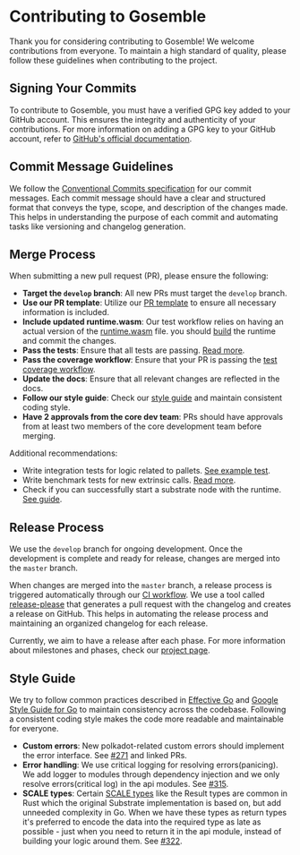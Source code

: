 # Contributing to Gosemble

Thank you for considering contributing to Gosemble! We welcome contributions from everyone. To maintain a high standard of quality, please follow these guidelines when contributing to the project.

## Signing Your Commits

To contribute to Gosemble, you must have a verified GPG key added to your GitHub account. This ensures the integrity and authenticity of your contributions. For more information on adding a GPG key to your GitHub account, refer to [GitHub's official documentation](https://docs.github.com/en/github/authenticating-to-github/managing-commit-signature-verification/adding-a-new-gpg-key-to-your-github-account).

## Commit Message Guidelines

We follow the [Conventional Commits specification](https://www.conventionalcommits.org/) for our commit messages. Each commit message should have a clear and structured format that conveys the type, scope, and description of the changes made. This helps in understanding the purpose of each commit and automating tasks like versioning and changelog generation.

## Merge Process

When submitting a new pull request (PR), please ensure the following:

- **Target the `develop` branch**: All new PRs must target the `develop` branch.
- **Use our PR template**: Utilize our [PR template](../../../.github/PULL_REQUEST_TEMPLATE.md) to ensure all necessary information is included.
- **Include updated runtime.wasm**: Our test workflow relies on having an actual version of the [runtime.wasm](../../../build/runtime.wasm) file. you should [build](./build.md) the runtime and commit the changes.
- **Pass the tests**: Ensure that all tests are passing. [Read more](./test.md).
- **Pass the coverage workflow**: Ensure that your PR is passing the [test coverage workflow](../../../.github/workflows/coverage.yaml).
- **Update the docs**: Ensure that all relevant changes are reflected in the docs.
- **Follow our style guide**: Check our [style guide](#style-guide) and maintain consistent coding style.
- **Have 2 approvals from the core dev team**: PRs should have approvals from at least two members of the core development team before merging.

Additional recommendations:
- Write integration tests for logic related to pallets. [See example test](../../../runtime/balances_set_balance_test.go).
- Write benchmark tests for new extrinsic calls. [Read more](./benchmarking.md).
- Check if you can successfully start a substrate node with the runtime. [See guide](../tutorials/start-a-network.md).

## Release Process

We use the `develop` branch for ongoing development. Once the development is complete and ready for release, changes are merged into the `master` branch.

When changes are merged into the `master` branch, a release process is triggered automatically through our [CI workflow](../../../.github/workflows/release.yaml). We use a tool called [release-please](https://github.com/marketplace/actions/release-please-action) that generates a pull request with the changelog and creates a release on GitHub. This helps in automating the release process and maintaining an organized changelog for each release.

Currently, we aim to have a release after each phase. For more information about milestones and phases, check our [project page](https://github.com/orgs/LimeChain/projects/5/views/8).

## Style Guide

We try to follow common practices described in [Effective Go](https://go.dev/doc/effective_go) and [Google Style Guide for Go](https://google.github.io/styleguide/go/) to maintain consistency across the codebase. Following a consistent coding style makes the code more readable and maintainable for everyone.

- **Custom errors**: New polkadot-related custom errors should implement the error interface. See [#271](https://github.com/LimeChain/gosemble/issues/271) and linked PRs.
- **Error handling**: We use critical logging for resolving errors(panicing). We add logger to modules through dependency injection and we only resolve errors(critical log) in the api modules. See [#315](https://github.com/LimeChain/gosemble/pull/315).
- **SCALE types**: Certain [SCALE types](../overview/runtime-architecture.md#scale-codec) like the Result types are common in Rust which the original Substrate implementation is based on, but add unneeded complexity in Go. When we have these types as return types it's preferred to encode the data into the required type as late as possible - just when you need to return it in the api module, instead of building your logic around them. See [#322](https://github.com/LimeChain/gosemble/pull/322).